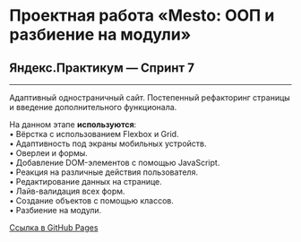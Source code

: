 # Проектная работа «Mesto: ООП и разбиение на модули»
## Яндекс.Практикум — Спринт 7
------
Адаптивный одностраничный сайт. Постепенный рефакторинг страницы и введение дополнительного функционала.

На данном этапе **используются**:\
• Вёрстка с использованием Flexbox и Grid.\
• Адаптивность под экраны мобильных устройств.\
• Оверлеи и формы.\
• Добавление DOM-элементов с помощью JavaScript.\
• Реакция на различные действия пользователя.\
• Редактирование данных на странице.\
• Лайв-валидация всех форм.\
• Создание объектов с помощью классов.\
• Разбиение на модули.


[Ссылка в GitHub Pages](https://mmpotapov.github.io/mesto/)
